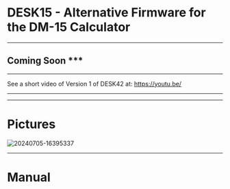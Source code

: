 # DESK15 - Alternative Firmware for the DM-15 Calculator

-----

## Coming Soon ***

-----

See a short video of Version 1 of DESK42 at: https://youtu.be/

-----

-----
# Pictures

![20240705-16395337](https://github.com/zooxo/desk42/assets/16148023/c6e63f74-3e15-47c9-8fe4-0276e1b06285)

-----
# Manual


```

```
